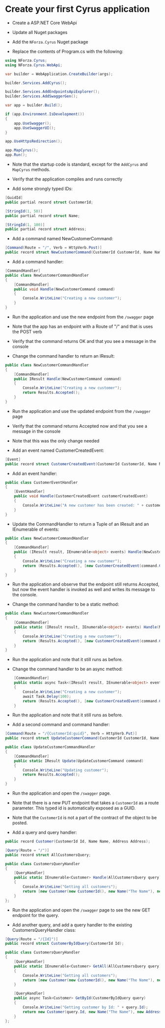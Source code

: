 # Create your first Cyrus application

* Create a ASP.NET Core WebApi

* Update all Nuget packages

* Add the `NForza.Cyrus` Nuget package

* Replace the contents of Program.cs with the following:
```csharp
using NForza.Cyrus;
using NForza.Cyrus.WebApi;

var builder = WebApplication.CreateBuilder(args);

builder.Services.AddCyrus();

builder.Services.AddEndpointsApiExplorer();
builder.Services.AddSwaggerGen();

var app = builder.Build();

if (app.Environment.IsDevelopment())
{
    app.UseSwagger();
    app.UseSwaggerUI();
}

app.UseHttpsRedirection();

app.MapCyrus();
app.Run();
```

* Note that the startup code is standard, except for the `AddCyrus` and `MapCyrus` methods.

* Verify that the application compiles and runs correctly

* Add some strongly typed IDs:

```csharp
[GuidId]
public partial record struct CustomerId;

[StringId(1, 50)]
public partial record struct Name;

[StringId(1, 100)]
public partial record struct Address;
```

* Add a command named NewCustomerCommand:

```csharp
[Command(Route = "/", Verb = HttpVerb.Post)]
public record struct NewCustomerCommand(CustomerId CustomerId, Name Name, Address Address);
```

* Add a command handler:

```csharp
[CommandHandler]
public class NewCustomerCommandHandler
{
    [CommandHandler]
    public void Handle(NewCustomerCommand command)
    {
        Console.WriteLine("Creating a new customer");
    }
}
```

* Run the application and use the new endpoint from the `/swagger` page

* Note that the app has an endpoint with a Route of "/" and that is uses the POST verb

* Verify that the command returns OK and that you see a message in the console

* Change the command handler to return an IResult:

```csharp
public class NewCustomerCommandHandler
{
    [CommandHandler]
    public IResult Handle(NewCustomerCommand command)
    {
        Console.WriteLine("Creating a new customer");
        return Results.Accepted();
    }
}
```

* Run the application and use the updated endpoint from the `/swagger` page

* Verify that the command returns Accepted now and that you see a message in the console

* Note that this was the only change needed

* Add an event named CustomerCreatedEvent:

```csharp
[Event]
public record struct CustomerCreatedEvent(CustomerId CustomerId, Name Name, Address Address);
```

* Add an event handler:

```csharp
public class CustomerEventHandler
{
    [EventHandler]
    public void Handle(CustomerCreatedEvent customerCreatedEvent)
    {
        Console.WriteLine("A new customer has been created: " + customerCreatedEvent.CustomerId);
    }
}
```

* Update the CommandHandler to return a Tuple of an IResult and an IEnumerable of events:

```csharp
public class NewCustomerCommandHandler
{
    [CommandHandler]
    public (IResult result, IEnumerable<object> events) Handle(NewCustomerCommand command)
    {
        Console.WriteLine("Creating a new customer");
        return (Results.Accepted(), [new CustomerCreatedEvent(command.CustomerId, command.Name, command.Address)]);
    }
}
```

* Run the application and observe that the endpoint still returns Accepted, but now the event handler is invoked as well and writes its message to the console. 

* Change the command handler to be a static method:

```csharp
public class NewCustomerCommandHandler
{
    [CommandHandler]
    public static (IResult result, IEnumerable<object> events) Handle(NewCustomerCommand command)
    {
        Console.WriteLine("Creating a new customer");
        return (Results.Accepted(), [new CustomerCreatedEvent(command.CustomerId, command.Name, command.Address)]);
    }
}
```

* Run the application and note that it still runs as before.

* Change the command handler to be an async method:

```csharp
    [CommandHandler]
    public static async Task<(IResult result, IEnumerable<object> events)> Handle(NewCustomerCommand command)
    {
        Console.WriteLine("Creating a new customer");
        await Task.Delay(100); 
        return (Results.Accepted(), [new CustomerCreatedEvent(command.CustomerId, command.Name, command.Address)]);
    }
```

* Run the application and note that it still runs as before.

* Add a second command and command handler:

```csharp
[Command(Route = "/{CustomerId:guid}", Verb = HttpVerb.Put)]
public record struct UpdateCustomerCommand(CustomerId CustomerId, Name Name, Address Address);

public class UpdateCustomerCommandHandler
{
    [CommandHandler]
    public static IResult Update(UpdateCustomerCommand command)
    {
        Console.WriteLine("Updating customer");
        return Results.Accepted();
    }
}
```

* Run the application and open the `/swagger` page.

* Note that there is a new PUT endpoint that takes a `CustomerId` as a route parameter. This typed id is automatically exposed as a GUID.

* Note that the `CustomerId` is not a part of the contract of the object to be posted.

* Add a query and query handler:

```csharp
public record Customer(CustomerId Id, Name Name, Address Address);

[Query(Route = "/")]
public record struct AllCustomersQuery;

public class CustomersQueryHandler
{
    [QueryHandler]
    public static IEnumerable<Customer> Handle(AllCustomersQuery query)
    {
        Console.WriteLine("Getting all customers");
        return [new Customer(new CustomerId(), new Name("The Name"), new Address("The Address"))];
    }
};
```

* Run the application and open the `/swagger` page to see the new GET endpoint for the query.

* Add another query, and add a query handler to the existing CustomersQueryHandler class:

```csharp
[Query(Route = "/{Id}")]
public record struct CustomerByIdQuery(CustomerId Id);

public class CustomersQueryHandler
{
    [QueryHandler]
    public static IEnumerable<Customer> GetAll(AllCustomersQuery query)
    {
        Console.WriteLine("Getting all customers");
        return [new Customer(new CustomerId(), new Name("The Name"), new Address("The Address"))];
    }

    [QueryHandler]
    public async Task<Customer> GetById(CustomerByIdQuery query)
    {
        Console.WriteLine("Getting customer by Id: " + query.Id);
        return new Customer(query.Id, new Name("The Name"), new Address("The Address"));
    }
};
```



